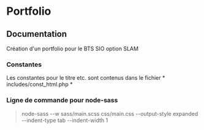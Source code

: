 # Portfolio

## Documentation

Création d'un portfolio pour le BTS SIO option SLAM

### Constantes

Les constantes pour le titre etc. sont contenus dans le fichier * includes/const_html.php *

### Ligne de commande pour node-sass

> node-sass --w sass/main.scss css/main.css --output-style expanded --indent-type tab --indent-width 1